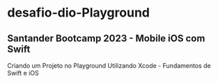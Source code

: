 # desafio-dio-Playground
## Santander Bootcamp 2023 -  Mobile iOS com Swift
Criando um Projeto no Playground Utilizando Xcode - Fundamentos de Swift e iOS 
